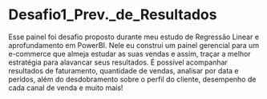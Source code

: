 # Desafio1_Prev._de_Resultados

Esse painel foi desafio proposto durante meu estudo de Regressão Linear e aprofundamento em PowerBI.
Nele eu construi um painel gerencial para um e-commerce que almeja estudar as suas vendas e assim, traçar a melhor estratégia para alavancar seus resultados.
É possível acompanhar resultados de faturamento, quantidade de vendas, analisar por data e perídos, além do desdobramento sobre o perfil do cliente, desempenho de cada canal de venda e muito mais!
